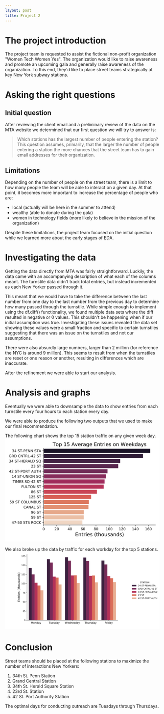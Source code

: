 ```yaml
---
layout: post
title: Project 2
---
```


# The project introduction
The project team is requested to assist the fictional non-profit organization "Women Tech Women Yes". The organization would like to raise awareness and promote an upcoming gala and generally raise awareness of the organization. To this end, they'd like to place street teams strategically at key New York subway stations.

# Asking the right questions

## Initial question
After reviewing the client email and a preliminary review of the data on the MTA website we determined that our first question we will try to answer is:
> Which stations has the largest number of people entering the station?
This question assumes, primarily, that the larger the number of people entering a station the more chances that the street team has to gain email addresses for their organization.

## Limitations
Depending on the number of people on the street team, there is a limit to how many people the team will be able to interact on a given day. At that point, it becomes more important to increase the percentage of people who are:
- local (actually will be here in the summer to attend)
- wealthy (able to donate during the gala)
- women in technology fields (more likely to believe in the mission of the organization)

Despite these limitations, the project team focused on the initial question while we learned more about the early stages of EDA.

# Investigating the data
Getting the data directly from MTA was fairly straightforward. Luckily, the data came with an accompanying description of what each of the columns meant. The turnstile data didn't track total entries, but instead incremented as each New Yorker passed through it.

This meant that we would have to take the difference between the last number from one day to the last number from the previous day to determine how many passed through the turnstile. While simple enough to implement using the df.diff() functionality, we found multiple data sets where the diff resulted in negative or 0 values. This shouldn't be happening when if our initial assumption was true. Investigating these issues revealed the data set showing these values were a small fraction and specific to certain turnstiles suggesting that there was an issue on the turnstiles and not our assumptions.

There were also absurdly large numbers, larger than 2 million (for reference the NYC is around 9 million). This seems to result from when the turnstiles are reset or one reason or another, resulting in differences which are inaccurate.

After the refinement we were able to start our analysis.


# Analysis and graphs
Eventually we were able to downsample the data to show entries from each turnstile every four hours to each station every day.

We were able to produce the following two outputs that we used to make our final recommendation.

The following chart shows the top 15 station traffic on any given week day.
![Top 15 stations](./images/202001/avg_weekdays.svg)

We also broke up the data by traffic for each workday for the top 5 stations.
![Top 15 stations](images/202001/top5_weekdays.svg)


# Conclusion
Street teams should be placed at the following stations to maximize the number of interactions New Yorkers: ​

1. 34th St. Penn Station​
2. Grand Central Station​
3. 34th St. Herald Square Station​
4. 23rd St. Station​
5. 42 St. Port Authority Station​

The optimal days for conducting outreach are Tuesdays through Thursdays.
